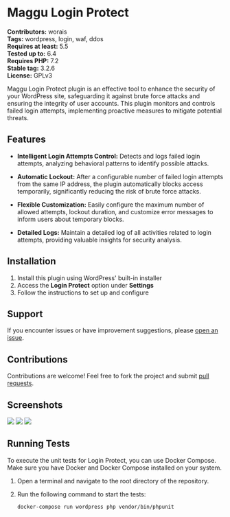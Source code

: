 # Maggu Login Protect

**Contributors:** worais \
**Tags:** wordpress, login, waf, ddos \
**Requires at least:** 5.5 \
**Tested up to:** 6.4 \
**Requires PHP:** 7.2 \
**Stable tag:** 3.2.6 \
**License:** GPLv3

Maggu Login Protect plugin is an effective tool to enhance the security of your WordPress site, safeguarding it against brute force attacks and ensuring the integrity of user accounts. This plugin monitors and controls failed login attempts, implementing proactive measures to mitigate potential threats.

## Features

- **Intelligent Login Attempts Control:** Detects and logs failed login attempts, analyzing behavioral patterns to identify possible attacks.

- **Automatic Lockout:** After a configurable number of failed login attempts from the same IP address, the plugin automatically blocks access temporarily, significantly reducing the risk of brute force attacks.

- **Flexible Customization:** Easily configure the maximum number of allowed attempts, lockout duration, and customize error messages to inform users about temporary blocks.

- **Detailed Logs:** Maintain a detailed log of all activities related to login attempts, providing valuable insights for security analysis.

## Installation

1. Install this plugin using WordPress' built-in installer
2. Access the **Login Protect** option under **Settings**
3. Follow the instructions to set up and configure

## Support

If you encounter issues or have improvement suggestions, please [open an issue](https://github.com/worais/maggu-login-protect/issues).

## Contributions

Contributions are welcome! Feel free to fork the project and submit [pull requests](https://github.com/worais/maggu-login-protect/pulls).

## Screenshots
![](https://github.com/worais/maggu-login-protect/blob/main/screenshots/1.png?raw=true)
![](https://github.com/worais/maggu-login-protect/blob/main/screenshots/2.png?raw=true)
![](https://github.com/worais/maggu-login-protect/blob/main/screenshots/3.png?raw=true)

## Running Tests

To execute the unit tests for Login Protect, you can use Docker Compose. Make sure you have Docker and Docker Compose installed on your system.

1. Open a terminal and navigate to the root directory of the repository.

2. Run the following command to start the tests:

   ```bash
   docker-compose run wordpress php vendor/bin/phpunit
   ```